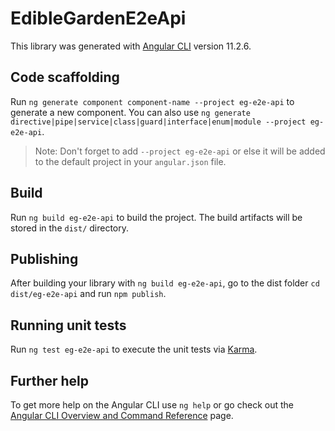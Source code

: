 # EdibleGardenE2eApi

This library was generated with [Angular CLI](https://github.com/angular/angular-cli) version 11.2.6.

## Code scaffolding

Run `ng generate component component-name --project eg-e2e-api` to generate a new component. You can also use `ng generate directive|pipe|service|class|guard|interface|enum|module --project eg-e2e-api`.
> Note: Don't forget to add `--project eg-e2e-api` or else it will be added to the default project in your `angular.json` file.

## Build

Run `ng build eg-e2e-api` to build the project. The build artifacts will be stored in the `dist/` directory.

## Publishing

After building your library with `ng build eg-e2e-api`, go to the dist folder `cd dist/eg-e2e-api` and run `npm publish`.

## Running unit tests

Run `ng test eg-e2e-api` to execute the unit tests via [Karma](https://karma-runner.github.io).

## Further help

To get more help on the Angular CLI use `ng help` or go check out the [Angular CLI Overview and Command Reference](https://angular.io/cli) page.
